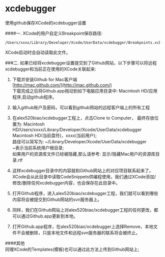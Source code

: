 xcdebugger
==========

使用github保存XCode的xcdebugger设置


####一. XCode的用户自定义Breakpoint保存路径:
 	
 	/Users/xxxx/Library/Developer/Xcode/UserData/xcdebugger/Breakpoints.xcbkptlist    
 XCode启动时会自动读取此文件。

###二. 如果已经将xcdebugger设置提交到了Github网站，以下步骤可以将远程xcdebugger和当前正在使用的XCode关联起来:   

1. 下载并安装Github for Mac客户端   
[http://mac.github.com/](http://mac.github.com/)   
下载完成之后将Github.app拖动到如下电脑应用目录中: Macintosh HD/应用程序,启动github程序。

2. 输入github账户及密码，可以看到github网站的远程客户端上的所有工程

3. 在alex520biao/xcdebugger工程上，点击Clone to Computer，
最终存放位置为: Macintosh HD/Users/xxxx/Library/Developer/Xcode/UserData/xcdebugger
Macintosh HD(当前盘符)，xxxx(当前用户);   
路径可以简写为: ~/Library/Developer/Xcode/UserData/xcdebugger   
~表示当前系统用户根目录;      
如果用户的资源库文件已经被隐藏,那么请参考: 显示/隐藏Mac用户的资源库目录.rtf

4. 这样xcdebugger目录中的内容就和Github网站上的对应项目联系起来了。   
XCode会从此目录中读取CodeSnippets供编程使用，我们通过XCode添加/修改/删除任何xcdebugger内容，也会保存在此目录中。

5. 打开Github程序，进入alex520biao/xcdebugger工程，我们就可以看到哪些内容将会被提交到Github网站的svn服务器上。

6. 同样，我们在Github网站上对alex520biao/xcdebugger工程的任何更改，都可以通过Github.app更新到本地。

7. 打开Github.app程序，在alex520biao/xcdebugger上选择Remove，本地文件不会被删除，只是本地文件和远程svn服务器的联系将会被终止。

####其他    
同理XCode的Templates(模板)也可以通过此方法上传到Github网站上;


